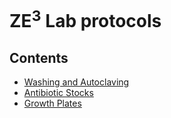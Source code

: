 # ZE<sup>3</sup> Lab protocols

## Contents

- [Washing and Autoclaving](./washing-and-autoclaving.md)
- [Antibiotic Stocks](./antibiotic-stocks.md) 
- [Growth Plates](./growth-plates.md) 
